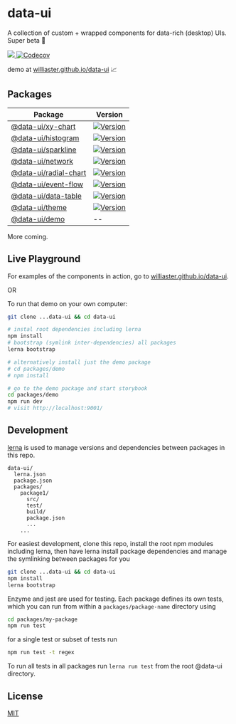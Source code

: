 # data-ui
A collection of custom + wrapped components for data-rich (desktop) UIs. Super beta :baby:

<p>
  <a title="build status" href="https://travis-ci.org/williaster/data-ui.svg?branch=master">
    <img src="https://travis-ci.org/williaster/data-ui.svg?branch=master" />
  </a>
  <a href="http://codecov.io/github/mirumee/saleor?branch=master">
    <img src="http://codecov.io/github/williaster/data-ui/coverage.svg?branch=master" alt="Codecov" />
  </a>
</p>

demo at [williaster.github.io/data-ui](https://williaster.github.io/data-ui) :chart_with_upwards_trend:

## Packages

| Package | Version |
|--|--|
| [@data-ui/xy-chart](https://github.com/williaster/data-ui/tree/master/packages/xy-chart) | [![Version](https://img.shields.io/npm/v/@data-ui/xy-chart.svg?style=flat)](https://img.shields.io/npm/v/@data-ui/xy-chart.svg?style=flat) |
| [@data-ui/histogram](https://github.com/williaster/data-ui/tree/master/packages/histogram) | [![Version](https://img.shields.io/npm/v/@data-ui/histogram.svg?style=flat)](https://img.shields.io/npm/v/@data-ui/histogram.svg?style=flat) |
| [@data-ui/sparkline](https://github.com/williaster/data-ui/tree/master/packages/sparkline) | [![Version](https://img.shields.io/npm/v/@data-ui/sparkline.svg?style=flat)](https://img.shields.io/npm/v/@data-ui/sparkline.svg?style=flat) |
| [@data-ui/network](https://github.com/williaster/data-ui/tree/master/packages/network) | [![Version](https://img.shields.io/npm/v/@data-ui/network.svg?style=flat)](https://img.shields.io/npm/v/@data-ui/network.svg?style=flat) |
| [@data-ui/radial-chart](https://github.com/williaster/data-ui/tree/master/packages/radial-chart) | [![Version](https://img.shields.io/npm/v/@data-ui/radial-chart.svg?style=flat)](https://img.shields.io/npm/v/@data-ui/radial-chart.svg?style=flat) |
| [@data-ui/event-flow](https://github.com/williaster/data-ui/tree/master/packages/event-flow) | [![Version](https://img.shields.io/npm/v/@data-ui/event-flow.svg?style=flat)](https://img.shields.io/npm/v/@data-ui/event-flow.svg?style=flat) |
| [@data-ui/data-table](https://github.com/williaster/data-ui/tree/master/packages/data-table) | [![Version](https://img.shields.io/npm/v/@data-ui/data-table.svg?style=flat)](https://img.shields.io/npm/v/@data-ui/data-table.svg?style=flat) |
| [@data-ui/theme](https://github.com/williaster/data-ui/tree/master/packages/data-ui-theme) | [![Version](https://img.shields.io/npm/v/@data-ui/theme.svg?style=flat)](https://img.shields.io/npm/v/@data-ui/theme.svg?style=flat) |
| [@data-ui/demo](https://github.com/williaster/data-ui/tree/master/packages/demo) | -- |

More coming.

## Live Playground

For examples of the components in action, go to [williaster.github.io/data-ui](https://williaster.github.io/data-ui).

OR

To run that demo on your own computer:
```sh
git clone ...data-ui && cd data-ui

# instal root dependencies including lerna
npm install 
# bootstrap (symlink inter-dependencies) all packages
lerna bootstrap

# alternatively install just the demo package
# cd packages/demo
# npm install

# go to the demo package and start storybook
cd packages/demo
npm run dev
# visit http://localhost:9001/
```

## Development
[lerna](https://github.com/lerna/lerna/) is used to manage versions and dependencies between
packages in this repo.

```
data-ui/
  lerna.json
  package.json
  packages/
    package1/
      src/
      test/
      build/
      package.json
      ...
    ...
```

For easiest development, clone this repo, install the root npm modules including lerna,
then have lerna install package dependencies and manage the symlinking between packages for you
```sh
git clone ...data-ui && cd data-ui
npm install
lerna bootstrap
```

Enzyme and jest are used for testing. Each package defines its own tests, which you can run from within a `packages/package-name` directory using
```sh
cd packages/my-package
npm run test
```

for a single test or subset of tests run
```sh
npm run test -t regex
```

To run all tests in all packages run `lerna run test` from the root @data-ui directory.

## License
[MIT](./LICENSE)
